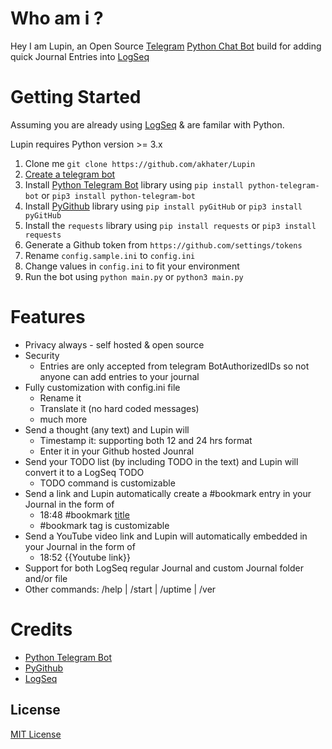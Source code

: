 # Who am i ?
Hey I am Lupin, an Open Source [Telegram](https://telegram.org/) [Python Chat Bot](https://github.com/python-telegram-bot/python-telegram-bot) build for adding quick Journal Entries into [LogSeq](https://github.com/logseq/logseq/)


# Getting Started
Assuming you are already using [LogSeq](https://logseq.com) & are familar with Python.

Lupin requires Python version >= 3.x

1. Clone me `git clone https://github.com/akhater/Lupin`
1. [Create a telegram bot](https://core.telegram.org/bots#creating-a-new-bot)
1. Install [Python Telegram Bot](https://github.com/python-telegram-bot/python-telegram-bot) library using `pip install python-telegram-bot` or `pip3 install python-telegram-bot`
1. Install [PyGithub](https://github.com/PyGithub/PyGithub) library using `pip install pyGitHub` or `pip3 install pyGitHub`
1. Install the `requests` library using `pip install requests` or `pip3 install requests`
1. Generate a Github token from `https://github.com/settings/tokens`
1. Rename `config.sample.ini` to `config.ini`
1. Change values in `config.ini` to fit your environment 
1. Run the bot using `python main.py` or `python3 main.py` 
# Features
* Privacy always - self hosted & open source
* Security 
    * Entries are only accepted from telegram BotAuthorizedIDs so not anyone can add entries to your journal
* Fully customization with config.ini file
   * Rename it
   * Translate it (no hard coded messages)
   * much more
* Send a thought (any text) and Lupin will
   * Timestamp it: supporting both 12 and 24 hrs format
   * Enter it in your Github hosted Jounral 
* Send your TODO list (by including TODO in the text) and Lupin will convert it to a LogSeq TODO
    * TODO command is customizable
* Send a link and Lupin automatically create a #bookmark entry in your Journal in the form of 
    * 18:48 #bookmark [title](link)
    * #bookmark tag is customizable 
* Send a YouTube video link and Lupin will automatically embedded in your Journal in the form of 
    * 18:52 {{Youtube link}}
* Support for both LogSeq regular Journal and custom Journal folder and/or file
* Other commands: /help | /start | /uptime | /ver
# Credits
* [Python Telegram Bot](https://github.com/python-telegram-bot/python-telegram-bot)
* [PyGithub](https://github.com/PyGithub/PyGithub)
* [LogSeq](https://github.com/logseq/logseq/)
## License

[MIT License](./LICENSE)
